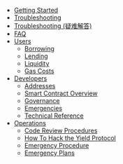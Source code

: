 <!-- docs/_sidebar.md -->
- [Getting Started](/ "Yield Protocol Documentation")
- [Troubleshooting](troubleshooting.md "Yield Protocol Docs | Troubleshooting")
- [Troubleshooting (疑难解答)](troubleshooting_cn.md "Yield Protocol Docs | Troubleshooting (疑难解答)")
- [FAQ](faq.md "Yield Protocol Docs | FAQ")
- [Users](/users/ "Yield Protocol Docs | Users Documentation")
    - [Borrowing](/users/borrowing.md "Yield Protocol Docs | Users Borrowing")
    - [Lending](/users/lending.md "Yield Protocol Docs | Users Lending")
    - [Liquidity](/users/liquidity.md "Yield Protocol Docs | Users Liquidity")
    - [Gas Costs](/users/gas_costs.md "Yield Protocol Docs | Gas Costs")
    <!-- - [Governance](users/governance.md "Yield Protocol Docs | Users Governance") -->
- [Developers](/developers/ "Yield Protocol Docs | Developers")
    - [Addresses](/developers/addresses.md "Yield Protocol Docs | Addresses")
    - [Smart Contract Overview](/developers/smart_contracts_overview.md "Yield Protocol Docs | Smart Contract Overview")
    - [Governance](/developers/governance.md "Yield Protocol Docs | Governance")
    - [Emergencies](/developers/emergencies.md "Yield Protocol Docs | Emergencies")
    - [Technical Reference](developers/technical_reference/)
- [Operations](/operations/ "Yield Protocol Docs | Operations")
    - [Code Review Procedures](/operations/code_reviews.md "Yield Protocol Docs | Code Review Procedures")
    - [How To Hack the Yield Protocol](/operations/how_to_hack.md "Yield Protocol Docs | How To Hack the Yield Protocol")
    - [Emergency Procedure](/operations/emergency_procedure.md "Yield Protocol Docs | Emergency Procedure")
    - [Emergency Plans](/operations/emergency_plans.md "Yield Protocol Docs | Emergency Plans")
<!--
- [Guides](/guides/ "Yield Protocol Docs | Guides")
    - [Feature Implementation](/guides/cookbook.md)
-->
